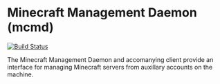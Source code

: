 # Minecraft Management Daemon (mcmd)
[![Build Status](https://travis-ci.org/rswiernik/mcmd.svg?branch=master)](https://travis-ci.org/rswiernik/mcmd)

The Minecraft Management Daemon and accomanying client provide an interface
for managing Minecraft servers from auxillary accounts on the machine.
